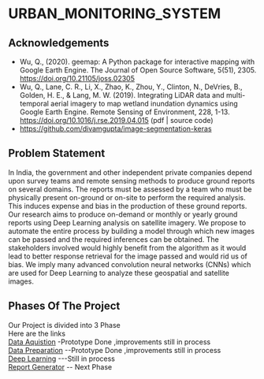 # URBAN_MONITORING_SYSTEM

## Acknowledgements

 - Wu, Q., (2020). geemap: A Python package for interactive mapping with Google Earth Engine. The Journal of Open Source Software, 5(51), 2305. https://doi.org/10.21105/joss.02305
 - Wu, Q., Lane, C. R., Li, X., Zhao, K., Zhou, Y., Clinton, N., DeVries, B., Golden, H. E., & Lang, M. W. (2019). Integrating LiDAR data and multi-temporal aerial imagery to map wetland inundation dynamics using Google Earth Engine. Remote Sensing of Environment, 228, 1-13. https://doi.org/10.1016/j.rse.2019.04.015 (pdf | source code)
 - https://github.com/divamgupta/image-segmentation-keras
 
 
## Problem Statement
In India, the government and other independent private companies depend upon survey teams and remote sensing methods to produce ground reports on several domains. The reports must be assessed by a team who must be physically present on-ground or on-site to perform the required analysis. This induces expense and bias in the production of these ground reports. Our research aims to produce on-demand or monthly or yearly ground reports using Deep Learning analysis on satellite imagery. We propose to automate the entire process by building a model through which new images can be passed and the required inferences can be obtained. The stakeholders involved would highly benefit from the algorithm as it would lead to better response retrieval for the image passed and would rid us of bias. We imply many advanced convolution neural networks (CNNs) which are used for Deep Learning to analyze these geospatial and satellite images.

## Phases Of The Project
Our Project is divided into 3 Phase \
Here are the links \
[Data Aquistion](https://github.com/Anshuman-02905/DATA-ACQUISITION) -Prototype Done ,improvements still in process\
[Data Preparation](https://www.google.com) --Prototype Done ,improvements still in process\
[Deep Learning](https://www.google.com) ---Still in process\
[Report Generator](https://www.google.com) -- Next Phase
